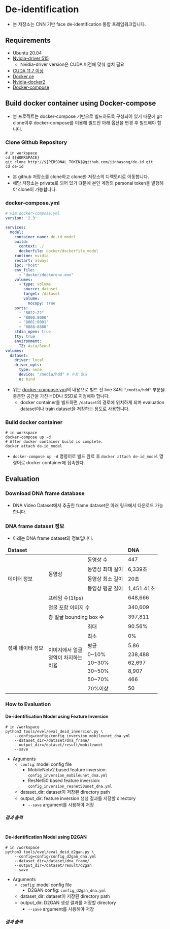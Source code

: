 # De-identification
* 본 저장소는 CNN 기반 face de-identification 통합 프레임워크입니다.
## Requirements
* Ubuntu 20.04
* [Nvidia-driver 515](https://velog.io/@jinhasong/nvidia-driver)
  * Nvidia-driver version은 CUDA 버전에 맞춰 설치 필요
* [CUDA 11.7 이상](https://developer.nvidia.com/cuda-11-7-1-download-archive?target_os=Linux&target_arch=x86_64&Distribution=Ubuntu&target_version=20.04&target_type=runfile_local)
* [Docker.ce](https://velog.io/@jinhasong/Docker-install)
* [Nvidia-docker2](https://velog.io/@jinhasong/Nvidia-docker2-install)
* [Docker-compose](https://velog.io/@jinhasong/Docker-compose-install)
## Build docker container using Docker-compose
* 본 프로젝트는 docker-compose 기반으로 빌드하도록 구성되어 있기 때문에 git clone이후 docker-compose를 이용해 빌드전 아래 옵션을 변경 후 빌드해야 합니다.
### Clone Github Repository
```shell
# in workspace
cd ${WOKRSPACE}
git clone http://${PERSONAL_TOKEN}@github.com/jinhasong/de-id.git
cd de-id
```
* 본 github 저장소를 clone하고 clone한 저장소의 디렉토리로 이동합니다.
* 해당 저장소는 private로 되어 있기 떄문에 본인 계정의 personal token을 발행해야 clone이 가능합니다.
### docker-compose.yml
```yaml
# vim docker-compose.yml
version: '2.3'

services:
  model:
    container_name: de-id_model
    build:
      context: ./
      dockerfile: docker/dockerfile_model
    runtime: nvidia
    restart: always
    ipc: "host"
    env_file:
      - "docker/dockerenv.env"
    volumes:
      - type: volume
        source: dataset
        target: /dataset
        volume:
          nocopy: true
    ports:
      - "8022:22"
      - "8000:8000"
      - "8001:8001"
      - "8888:8888"
    stdin_open: true
    tty: true
    environment:
      TZ: Asia/Seoul
volumes:
  dataset:
    driver: local
    driver_opts:
      type: none
      device: "/media/hdd" # 수정 필요
      o: bind
```
* 위는 [docker-compose.yml](docker-compose.yml)의 내용으로 빌드 전 line 34의 ```"/media/hdd"``` 부분을 충분한 공간을 가진 HDD나 SSD로 지정해야 합니다.
  * docker container를 빌드하면 ```/dataset```의 경로에 위치하게 되며 evaluation dataset이나 train dataset을 저장하는 용도로 사용합니다.
### Build docker container
```shell
# in workspace
docker-compose up -d
# After docker container build is complete.
docker attach de-id_model
```
* ```docker-compose up -d``` 명령어로 빌드 완료 후 ```docker attach de-id_model``` 명령어로 docker container에 접속한다.
## Evaluation
### Download DNA frame database
* DNA Video Dataset에서 추출한 frame dataset은 아래 링크에서 다운로드 가능합니다.
### DNA frame dataset 정보
* 아래는 DNA frame dataset의 정보입니다.
<table>
    <thead>
        <tr>
            <td colspan="3"><b>Dataset</b></td>
            <td><b>DNA</b></td>          
        </tr>
    </thead>
    <tbody>
        <tr>
            <td rowspan="5">데이터 정보</td>
            <td rowspan="4">동영상</td>
            <td>동영상 수</td>
            <td>447</td>
        </tr>
        <tr>
            <td>동영상 최대 길이</td>
            <td>6,339초</td>
        </tr>
        <tr>
            <td>동영상 최소 길이</td>
            <td>20초</td>
        </tr>
        <tr>
            <td>동영상 평균 길이</td>
            <td>1,451.41초</td>
        </tr>
        <tr>
            <td colspan="2">프레임 수(1fps)</td>
            <td colspan="2">648,666</td>
        </tr>
        <tr>
            <td rowspan="13">정제 데이터 정보</td>
            <td colspan="2">얼굴 포함 이미지 수</td>
            <td>340,609</td>
        </tr>
        <tr>
            <td colspan="2">총 얼굴 bounding box 수</td>
            <td>397,811</td>
        </tr>
        <tr>
            <td rowspan="8">이미지에서 얼굴<br> 영역이 차지하는<br> 비율</td>
            <td>최대</td>
            <td>90.56%</td>
        </tr>
        <tr>
            <td>최소</td>
            <td>0%</td>
        </tr>
        <tr>
            <td>평균</td>
            <td>5.86</td>
        </tr>
        <tr>
            <td>0~10%</td>
            <td>238,488</td>
        </tr>
        <tr>
            <td>10~30%</td>
            <td>62,697</td>
        </tr>
        <tr>
            <td>30~50%</td>
            <td>8,907</td>
        </tr>
        <tr>
            <td>50~70%</td>
            <td>466</td>
        </tr>
        <tr>
            <td>70%이상</td>
            <td>50</td>
        </tr>
    </tbody>
</table>

### How to Evaluation
#### De-identification Model using Feature Inversion
```shell
# in /workspace
python3 tools/evel/eval_deid_inversion.py \
    --config=config/config_inversion_mobileunet_dna.yml
    --dataset_dir=/dataset/dna_frame/
    --output_dir=/dataset/result/mobileunet
    --save
```
* Arguments
  * ```config```: model config file
    * MobileNetv2 based feature inversion: ```config_inversion_mobileunet_dna.yml```
    * ResNet50 based feature inversion: ```config_inversion_resnet50unet_dna.yml```
  * dataset_dir: dataset이 저장된 directory path
  * output_dir: feature inversion 생성 결과를 저장할 directory
    * ```--save``` argument를 사용해야 저장
##### 결과 출력
```shell

```
#### De-identification Model using D2GAN
```shell
# in /workspace
python3 tools/evel/eval_deid_d2gan.py \
    --config=config/config_d2gan_dna.yml
    --dataset_dir=/dataset/dna_frame/
    --output_dir=/dataset/result/d2gan
    --save
```
* Arguments
  * ```config```: model config file
    * D2GAN config: ```config_d2gan_dna.yml```
  * dataset_dir: dataset이 저장된 directory path
  * output_dir: D2GAN 생성 결과를 저장할 directory
    * ```--save``` argument를 사용해야 저장
##### 결과 출력
```shell

```